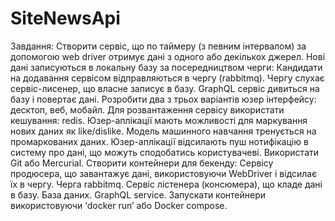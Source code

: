 # SiteNewsApi
Завдання:
Створити сервіс, що по таймеру (з певним інтервалом) за допомогою web driver отримує дані з одного або декількох джерел. 
Нові дані записуються в локальну базу за посередництвом черги:
Кандидати на додавання сервісом відправляються в чергу (rabbitmq).
Чергу слухає сервіс-лисенер, що власне записує в базу.
GraphQL сервіс дивиться на базу і повертає дані.
Розробити два з трьох варіантів юзер інтерфейсу: десктоп, веб, мобайл.
Для розвантаження сервісу використати кешування: redis.
Юзер-аплікації мають можливості для маркування нових даних як like/dislike.
Модель машинного навчання тренується на промаркованих даних.
Юзер-аплікації відсилають пуш нотифікацію в систему про дані, що можуть сподобатись користувачеві.
Використати Git або Mercurial.
Створити контейнери для бекенду:
Сервісу продюсера, що завантажує дані, використовуючи WebDriver і відсилає їх в чергу.
Черга rabbitmq.
Сервіс лістенера (консюмера), що кладе дані в базу.
База даних.
GraphQL service.
Запускати контейнери використовуючи ‘docker run’ або Docker compose.
